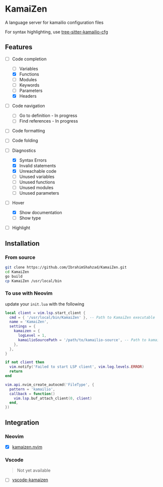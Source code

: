 # KamaiZen
A language server for kamailio configuration files

For syntax highlighting, use [tree-sitter-kamailio-cfg](https://github.com/IbrahimShahzad/tree-sitter-kamailio-cfg)


## Features
- [ ] Code completion
    - [ ] Variables
    - [x] Functions
    - [ ] Modules
    - [ ] Keywords
    - [ ] Parameters
    - [x] Headers
- [ ] Code navigation
  - [ ] Go to definition - In progress
  - [ ] Find references - In progress
- [ ] Code formatting
- [ ] Code folding
- [ ] Diagnostics
    - [x] Syntax Errors
    - [x] Invalid statements
    - [x] Unreachable code
    - [ ] Unused variables
    - [ ] Unused functions
    - [ ] Unused modules
    - [ ] Unused parameters
- [ ] Hover
    - [x] Show documentation
    - [ ] Show type
- [ ] Highlight


## Installation

### From source

```bash
git clone https://github.com/IbrahimShahzad/KamaiZen.git 
cd KamaiZen
go build
cp KamaiZen /usr/local/bin
```

### To use with Neovim

update your `init.lua` with the following

```lua
local client = vim.lsp.start_client {
  cmd = { '/usr/local/bin/KamaiZen' }, -- Path to KamaiZen executable
  name = 'KamaiZen',
  settings = {
    kamaizen = {
      logLevel = 1,
      kamailioSourcePath = '/path/to/kamailio-source', -- Path to kamailio source
    },
  },
}

if not client then
  vim.notify('Failed to start LSP client', vim.log.levels.ERROR)
  return
end

vim.api.nvim_create_autocmd('FileType', {
  pattern = 'kamailio',
  callback = function()
    vim.lsp.buf_attach_client(0, client)
  end,
})
```

## Integration

### Neovim

- [x] [kamaizen.nvim](https://github.com/IbrahimShahzad/kamaizen.nvim)

### Vscode

> Not yet available

- [ ] [vscode-kamaizen](github.com/IbrahimShahzad/vscode-kamaizen)


